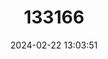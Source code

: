 ---
title: "133166"
category: "Halomitra pileus"
draft: false
date: 2024-02-22 13:03:51
languages:
  English: ["Bowl Coral"]
---
